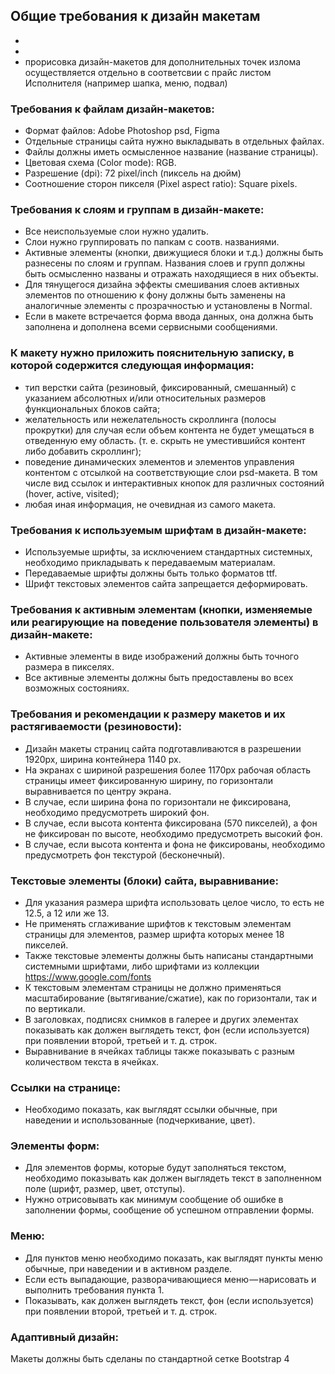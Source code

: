 ## Общие требования к дизайн макетам
* 
* 
* прорисовка дизайн-макетов для дополнительных точек излома осуществляется отдельно в соответсвии с прайс листом Исполнителя (например шапка, меню, подвал)


### Требования к файлам дизайн-макетов:
* Формат файлов: Adobe Photoshop psd, Figma
* Отдельные страницы сайта нужно выкладывать в отдельных файлах.
* Файлы должны иметь осмысленное название (название страницы).
* Цветовая схема (Color mode): RGB.
* Разрешение (dpi): 72 pixel/inch (пиксель на дюйм)
* Соотношение сторон пикселя (Pixel aspect ratio): Square pixels.

### Требования к слоям и группам в дизайн-макете:
* Все неиспользуемые слои нужно удалить.
* Слои нужно группировать по папкам с соотв. названиями.
* Активные элементы (кнопки, движущиеся блоки и т.д.) должны быть разнесены по слоям и группам. Названия слоев и групп должны быть осмысленно названы и отражать находящиеся в них объекты.
* Для тянущегося дизайна эффекты смешивания слоев активных элементов по отношению к фону должны быть заменены на аналогичные элементы с прозрачностью и установлены в Normal.
* Если в макете встречается форма ввода данных, она должна быть заполнена и дополнена всеми сервисными сообщениями.

### К макету нужно приложить пояснительную записку, в которой содержится следующая информация:
* тип верстки сайта (резиновый, фиксированный, смешанный) с указанием абсолютных и/или относительных размеров функциональных блоков сайта;
* желательность или нежелательность скроллинга (полосы прокрутки) для случая если объем контента не будет умещаться в отведенную ему область. (т. е. скрыть не уместившийся контент либо добавить скроллинг);
* поведение динамических элементов и элементов управления контентом с отсылкой на соответствующие слои psd-макета. В том числе вид ссылок и интерактивных кнопок для различных состояний (hover, active, visited);
* любая иная информация, не очевидная из самого макета.

### Требования к используемым шрифтам в дизайн-макете:
* Используемые шрифты, за исключением стандартных системных, необходимо прикладывать к передаваемым материалам.
* Передаваемые шрифты должны быть только форматов ttf.
* Шрифт текстовых элементов сайта запрещается деформировать.

### Требования к активным элементам (кнопки, изменяемые или реагирующие на поведение пользователя элементы) в дизайн-макете:
* Активные элементы в виде изображений должны быть точного размера в пикселях.
* Все активные элементы должны быть предоставлены во всех возможных состояниях.

### Требования и рекомендации к размеру макетов и их растягиваемости (резиновости):
* Дизайн макеты страниц сайта подготавливаются в разрешении 1920px, ширина контейнера 1140 px.
* На экранах с шириной разрешения более 1170px рабочая область страницы имеет фиксированную ширину, по горизонтали выравнивается по центру экрана.
* В случае, если ширина фона по горизонтали не фиксирована, необходимо предусмотреть широкий фон.
* В случае, если высота контента фиксирована (570 пикселей), а фон не фиксирован по высоте, необходимо предусмотреть высокий фон.
* В случае, если высота контента и фона не фиксированы, необходимо предусмотреть фон текстурой (бесконечный).

### Текстовые элементы (блоки) сайта, выравнивание:
* Для указания размера шрифта использовать целое число, то есть не 12.5, а 12 или же 13.
* Не применять сглаживание шрифтов к текстовым элементам страницы для элементов, размер шрифта которых менее 18 пикселей.
* Также текстовые элементы должны быть написаны стандартными системными шрифтами, либо шрифтами из коллекции https://www.google.com/fonts
* К текстовым элементам страницы не должно применяться масштабирование (вытягивание/сжатие), как по горизонтали, так и по вертикали.
* В заголовках, подписях снимков в галерее и других элементах показывать как должен выглядеть текст, фон (если используется) при появлении второй, третьей и т. д. строк.
* Выравнивание в ячейках таблицы также показывать с разным количеством текста в ячейках.

### Ссылки на странице:
* Необходимо показать, как выглядят ссылки обычные, при наведении и использованные (подчеркивание, цвет).

### Элементы форм:
* Для элементов формы, которые будут заполняться текстом, необходимо показывать как должен выглядеть текст в заполненном поле (шрифт, размер, цвет, отступы).
* Нужно отрисовывать как минимум сообщение об ошибке в заполнении формы, сообщение об успешном отправлении формы.

### Меню:
* Для пунктов меню необходимо показать, как выглядят пункты меню обычные, при наведении и в активном разделе.
* Если есть выпадающие, разворачивающиеся меню — нарисовать и выполнить требования пункта 1.
* Показывать, как должен выглядеть текст, фон (если используется) при появлении второй, третьей и т. д. строк.

### Адаптивный дизайн:
Макеты должны быть сделаны по стандартной сетке Bootstrap 4
